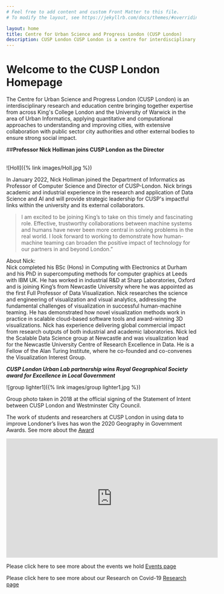 ```yaml
---
# Feel free to add content and custom Front Matter to this file.
# To modify the layout, see https://jekyllrb.com/docs/themes/#overriding-theme-defaults

layout: home
title: Centre for Urban Science and Progress London (CUSP London)
description: CUSP London CUSP London is a centre for interdisciplinary research in urban science and fosters working across subject boundaries
---
```


# Welcome to the CUSP London Homepage

The Centre for Urban Science and Progress London (CUSP London) is an interdisciplinary research and education centre bringing together expertise from across King's College London and the University of Warwick in the area of Urban Informatics, applying quantitative and computational approaches to understanding and improving cities, with extensive collaboration with public sector city authorities and other external bodies to ensure strong social impact.<br>

##**Professor Nick Holliman joins CUSP London as the Director**<br><br>

![Holl]({% link images/Holl.jpg %})

In January 2022, Nick Holliman joined the Department of Informatics as Professor of Computer Science and Director of CUSP-London. Nick brings academic and industrial experience in the research and application of Data Science and AI and will provide strategic leadership for CUSP's impactful links within the university and its external collaborators.

<blockquote>I am excited to be joining King’s to take on this timely and fascinating role. Effective, trustworthy collaborations between machine systems and humans have never been more central in solving problems in the real world. I look forward to working to demonstrate how human-machine teaming can broaden the positive impact of technology for our partners in and beyond London.”</blockquote>

About Nick:<br>
Nick completed his BSc (Hons) in Computing with Electronics at Durham and his PhD in supercomputing methods for computer graphics at Leeds with IBM UK. 
He has worked in industrial R&D at Sharp Laboratories, Oxford and is joining King’s from Newcastle University where he was appointed as the first Full Professor of Data Visualization.
Nick researches the science and engineering of visualization and visual analytics, addressing the fundamental challenges of visualization in successful human-machine teaming. He has demonstrated how novel visualization methods work in practice in scalable cloud-based software tools and award-winning 3D visualizations. Nick has experience delivering global commercial impact from research outputs of both industrial and academic laboratories. Nick led the Scalable Data Science group at Newcastle and was visualization lead for the Newcastle University Centre of Research Excellence in Data. He is a Fellow of the Alan Turing Institute, where he co-founded and co-convenes the Visualization Interest Group. 


***CUSP London Urban Lab partnership wins Royal Geographical Society award for Excellence in Local Government***

![group lighter1]({% link images/group lighter1.jpg %})

Group photo taken in 2018 at the official signing of the Statement of Intent between CUSP London and Westminster City Council.

The work of students and researchers at CUSP London in using data to improve Londoner’s lives has won the 2020 Geography in Government Awards.
See more about the [Award](https://www.kcl.ac.uk/news/cusp-london-urban-lab-partnership-wins-royal-geographical-society-award-for-excellence-in-local-government)

<center><iframe width="560" height="315" src="https://www.youtube.com/embed/wViccZq1jLI" frameborder="0" allow="accelerometer; autoplay; encrypted-media; gyroscope; picture-in-picture" allowfullscreen="1">&nbsp;</iframe></center>

Please click here to see more about the events we hold [Events page](https://cusplondon.ac.uk/events.html)

Please click here to see more about our Research on Covid-19 [Research page](https://cusplondon.ac.uk/research.html)
